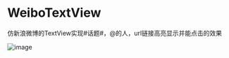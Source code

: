 # WeiboTextView
仿新浪微博的TextView实现#话题#，@的人，url链接高亮显示并能点击的效果

![image](https://github.com/luvictor/WeiboTextView/blob/master/WeiboTextView示意图.png)